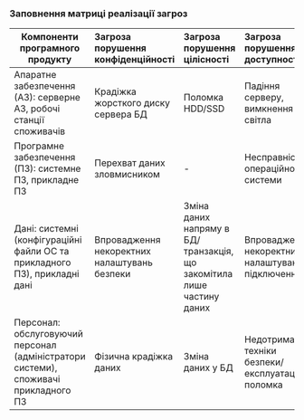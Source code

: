 ### Заповнення матриці реалізації загроз

| Компоненти програмного продукту  | Загроза порушення конфіденційності | Загроза порушення цілісності | Загроза порушення доступності |
| ------- | :--------------------------------- | :--------------------------- | :---------------------------- |
| Апаратне забезпечення (АЗ): серверне АЗ, робочі станції споживачів | Крадіжка жорсткого диску сервера БД | Поломка HDD/SSD | Падіння серверу, вимкнення світла  |
| Програмне забезпечення (ПЗ): системне ПЗ, прикладне ПЗ| Перехват даних зловмисником |  -  | Несправність операційної системи   |
| Дані: системні (конфігураційні файли ОС та прикладного ПЗ), прикладні дані  | Впровадження некоректних налаштувань безпеки | Зміна даних напряму в БД/транзакція, що закомітила лише частину даних   | Впровадження некоректних налаштувань підключення    |
| Персонал: обслуговуючий персонал (адміністратори системи), споживачі прикладного ПЗ  | Фізична крадіжка даних | Зміна даних у БД | Недотримання техніки безпеки/експлуатації, поломка |
